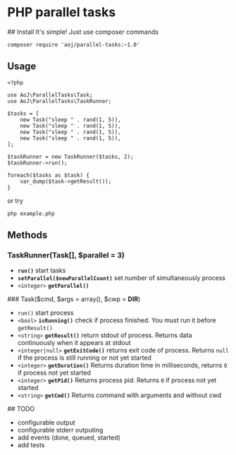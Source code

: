 # PHP parallel tasks

## Install
It's simple! Just use composer commands

	composer require 'aoj/parallel-tasks:~1.0'

## Usage

	<?php

	use AoJ\ParallelTasks\Task;
	use AoJ\ParallelTasks\TaskRunner;

	$tasks = [
		new Task("sleep " . rand(1, 5)),
		new Task("sleep " . rand(1, 5)),
		new Task("sleep " . rand(1, 5)),
		new Task("sleep " . rand(1, 5)),
	];

	$taskRunner = new TaskRunner($tasks, 2);
	$taskRunner->run();

	foreach($tasks as $task) {
		var_dump($task->getResult());
	}

or try

	php example.php


## Methods

### TaskRunner(Task[], $parallel = 3)
- **`run()`** start tasks
- **`setParallel($newParallelCount)`** set number of simultaneously process
- `<integer>` **`getParallel()`**


### Task($cmd, $args = array(), $cwp = __DIR__)
- `run()` start process
- `<bool>` **`isRunning()`** check if process finished. You must run it before `getResult()`
- `<string>` **`getResult()`** return stdout of process. Returns data continuously when it appears at stdout
- `<integer|null>` **`getExitCode()`** returns exit code of process. Returns `null` if the process is still running or not yet started
- `<integer>` **`getDuration()`** Returns duration time in milliseconds, returns `0` if process not yet started
- `<integer>` **`getPid()`** Returns process pid. Returns `0` if process not yet started
- `<string>` **`getCmd()`** Returns command with arguments and without cwd


## TODO
- configurable output
- configurable stderr outputing
- add events (done, queued, started)
- add tests